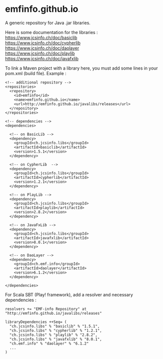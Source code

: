 # emfinfo.github.io
A generic repository for Java .jar libraries. 

Here is some documentation for the libraries :<br>
https://www.jcsinfo.ch/doc/basiclib<br>
https://www.jcsinfo.ch/doc/cypherlib<br>
https://www.jcsinfo.ch/doc/daolayer<br>
https://www.jcsinfo.ch/doc/playlib<br>
https://www.jcsinfo.ch/doc/javafxlib

To link a Maven project with a library here, you must add some lines in your pom.xml (build file). Example :

    <!-- additional repository -->  
    <repositories>
      <repository>
        <id>emfinfo</id>
        <name>emfinfo.github.io</name>
        <url>http://emfinfo.github.io/javalibs/releases</url>
      </repository>
    </repositories>      
    
    <!-- dependencies -->
    <dependencies>
      
      <!-- on BasicLib -->
      <dependency>       
        <groupId>ch.jcsinfo.libs</groupId>
        <artifactId>basiclib</artifactId>
        <version>1.5.1</version>
      </dependency>
      
      <!-- on CypherLib  -->
      <dependency>       
        <groupId>ch.jcsinfo.libs</groupId>
        <artifactId>cypherlib</artifactId>
        <version>1.2.1</version>
      </dependency>       
      
      <!-- on PlayLib -->
      <dependency>       
        <groupId>ch.jcsinfo.libs</groupId>
        <artifactId>playlib</artifactId>
        <version>2.8.2</version>
      </dependency>  
            
      <!-- on JavaFxLib -->
      <dependency>       
        <groupId>ch.jcsinfo.libs</groupId>
        <artifactId>javafxlib</artifactId>
        <version>8.0.1</version>
      </dependency>      

      <!-- on DaoLayer -->
      <dependency>       
        <groupId>ch.emf.info</groupId>
        <artifactId>daolayer</artifactId>
        <version>6.1.2</version>
      </dependency>   
            
    </dependencies>

For Scala SBT (Play! framework), add a resolver and necessary dependencies :<br>

    resolvers += "EMF-info Repository" at "http://emfinfo.github.io/javalibs/releases"
    
    libraryDependencies ++Seq= (
      "ch.jcsinfo.libs" % "basiclib" % "1.5.1", 
      "ch.jcsinfo.libs" % "cypherlib" % "1.2.1",
      "ch.jcsinfo.libs" % "playlib" % "2.8.2",
      "ch.jcsinfo.libs" % "javafxlib" % "8.0.1",
      "ch.emf.info" % "daolayer" % "6.1.2"
      ...
    )    
